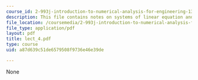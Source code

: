 ```yaml
---
course_id: 2-993j-introduction-to-numerical-analysis-for-engineering-13-002j-spring-2005
description: This file contains notes on systems of linear equation and gaussian elimination.
file_location: /coursemedia/2-993j-introduction-to-numerical-analysis-for-engineering-13-002j-spring-2005/a87d639c51de6579508f9736e46e39de_lect_4.pdf
file_type: application/pdf
layout: pdf
title: lect_4.pdf
type: course
uid: a87d639c51de6579508f9736e46e39de

---
```

None